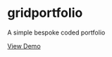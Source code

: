 # gridportfolio
A simple bespoke  coded portfolio

[View Demo](https://breannlee.github.io/gridportfolio/)
